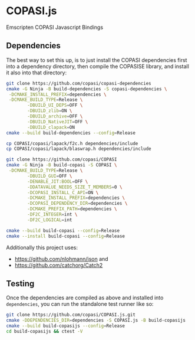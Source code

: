 # COPASI.js
 Emscripten COPASI Javascript Bindings

## Dependencies
The best way to set this up, is to just install the COPASI dependencies first into a dependency directory, then compile the COPASISE library, and install it also into that directory: 

```bash
git clone https://github.com/copasi/copasi-dependencies
cmake -G Ninja -B build-dependencies -S copasi-dependencies \
 -DCMAKE_INSTALL_PREFIX=dependencies \
 -DCMAKE_BUILD_TYPE=Release \
        -DBUILD_UI_DEPS=OFF \
        -DBUILD_zlib=ON \
        -DBUILD_archive=OFF \
        -DBUILD_NativeJIT=OFF \
        -DBUILD_clapack=ON
cmake --build build-dependencies --config=Release

cp COPASI/copasi/lapack/f2c.h dependencies/include 
cp COPASI/copasi/lapack/blaswrap.h dependencies/include

git clone https://github.com/copasi/COPASI
cmake -G Ninja -B build-copasi -S COPASI \
 -DCMAKE_BUILD_TYPE=Release \
        -DBUILD_GUI=OFF \
        -DENABLE_JIT:BOOL=OFF \
        -DDATAVALUE_NEEDS_SIZE_T_MEMBERS=0 \
        -DCOPASI_INSTALL_C_API=ON \
        -DCMAKE_INSTALL_PREFIX=dependencies \
        -DCOPASI_DEPENDENCY_DIR=dependencies \
        -DCMAKE_PREFIX_PATH=dependencies \
        -DF2C_INTEGER=int \
        -DF2C_LOGICAL=int

cmake --build build-copasi --config=Release
cmake --install build-copasi --config=Release
```

Additionally this project uses: 

* <https://github.com/nlohmann/json> and
* <https://github.com/catchorg/Catch2>

## Testing
Once the dependencies are compiled as above and installed into `dependencies`, you can
run the standalone test runner like so: 

```bash
git clone https://github.com/copasi/COPASI.js.git
cmake -DDEPENDENCIES_DIR=dependencies -S COPASI.js -B build-copasijs
cmake --build build-copasijs --config=Release
cd build-copasijs && ctest -V
```

